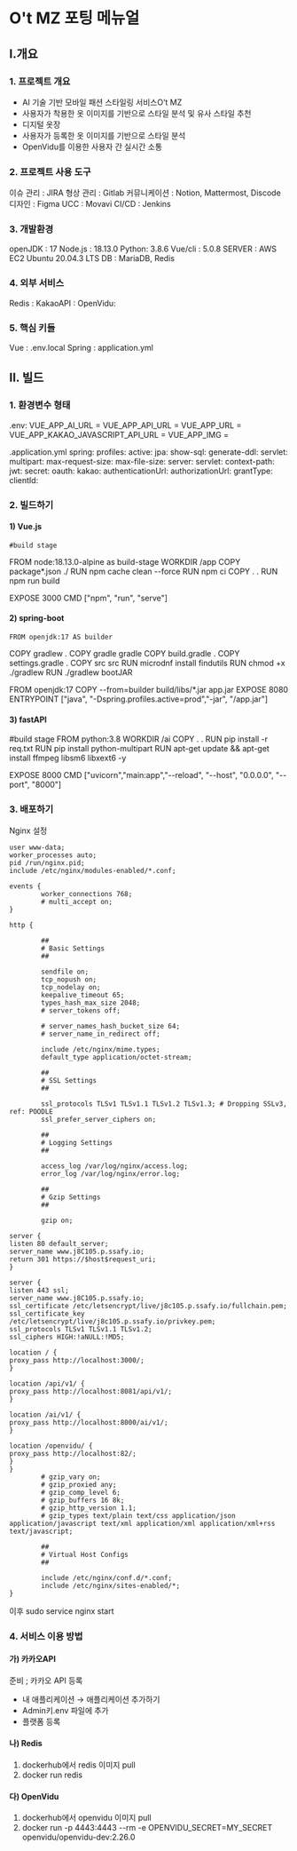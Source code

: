 # O't MZ 포팅 메뉴얼

## I.개요

### 1. 프로젝트 개요
-	 AI 기술 기반 모바일 패션 스타일링 서비스O’t MZ
-	사용자가 착용한 옷 이미지를 기반으로 스타일 분석 및 유사 스타일 추천
-	디지털 옷장
-	사용자가 등록한 옷 이미지를 기반으로 스타일 분석
-	OpenVidu를 이용한 사용자 간 실시간 소통

### 2. 프로젝트 사용 도구
이슈 관리 : JIRA
형상 관리 : Gitlab
커뮤니케이션 : Notion, Mattermost, Discode
디자인 : Figma
UCC : Movavi
CI/CD : Jenkins

### 3. 개발환경
openJDK : 17
Node.js : 18.13.0
Python: 3.8.6
Vue/cli : 5.0.8
SERVER : AWS EC2 Ubuntu 20.04.3 LTS
DB : MariaDB, Redis

### 4. 외부 서비스
Redis : 
KakaoAPI : 
OpenVidu: 

### 5. 핵심 키들
Vue : .env.local
Spring : application.yml 
 
## II. 빌드

### 1. 환경변수 형태

.env:
VUE_APP_AI_URL = 
VUE_APP_API_URL = 
VUE_APP_URL = 
VUE_APP_KAKAO_JAVASCRIPT_API_URL = 
VUE_APP_IMG = 

.application.yml
spring:
  profiles:
    active: 
  jpa:
    show-sql: 
    generate-ddl: 
  servlet:
    multipart:
      max-request-size: 
      max-file-size: 
server:
  servlet:
    context-path: 
jwt:
  secret: 
oauth:
  kakao:
    authenticationUrl: 
    authorizationUrl: 
    grantType: 
    clientId: 

### 2. 빌드하기
#### 1) Vue.js
	#build stage
FROM node:18.13.0-alpine as build-stage
WORKDIR /app
COPY package*.json ./
RUN npm cache clean --force
RUN npm ci
COPY . .
RUN npm run build

EXPOSE 3000
CMD ["npm", "run", "serve"]


#### 2) spring-boot
	FROM openjdk:17 AS builder

COPY gradlew .
COPY gradle gradle
COPY build.gradle .
COPY settings.gradle .
COPY src src
RUN microdnf install findutils
RUN chmod +x ./gradlew
RUN ./gradlew bootJAR

FROM openjdk:17
COPY --from=builder build/libs/*.jar app.jar
EXPOSE 8080
ENTRYPOINT ["java", "-Dspring.profiles.active=prod","-jar", "/app.jar"]

#### 3) fastAPI
#build stage
FROM python:3.8
WORKDIR /ai
COPY . .
RUN pip install -r req.txt
RUN pip install python-multipart
RUN apt-get update && apt-get install ffmpeg libsm6 libxext6  -y

EXPOSE 8000
CMD ["uvicorn","main:app","--reload", "--host", "0.0.0.0", "--port", "8000"]

### 3. 배포하기
Nginx 설정
```
user www-data;
worker_processes auto;
pid /run/nginx.pid;
include /etc/nginx/modules-enabled/*.conf;

events {
        worker_connections 768;
        # multi_accept on;
}

http {

        ##
        # Basic Settings
        ##

        sendfile on;
        tcp_nopush on;
        tcp_nodelay on;
        keepalive_timeout 65;
        types_hash_max_size 2048;
        # server_tokens off;

        # server_names_hash_bucket_size 64;
        # server_name_in_redirect off;

        include /etc/nginx/mime.types;
        default_type application/octet-stream;

        ##
        # SSL Settings
        ##

        ssl_protocols TLSv1 TLSv1.1 TLSv1.2 TLSv1.3; # Dropping SSLv3, ref: POODLE
        ssl_prefer_server_ciphers on;

        ##
        # Logging Settings
        ##

        access_log /var/log/nginx/access.log;
        error_log /var/log/nginx/error.log;

        ##
        # Gzip Settings
        ##

        gzip on;

server {
listen 80 default_server;
server_name www.j8C105.p.ssafy.io;
return 301 https://$host$request_uri;
}

server {
listen 443 ssl;
server_name www.j8C105.p.ssafy.io;
ssl_certificate /etc/letsencrypt/live/j8c105.p.ssafy.io/fullchain.pem;
ssl_certificate_key /etc/letsencrypt/live/j8c105.p.ssafy.io/privkey.pem;
ssl_protocols TLSv1 TLSv1.1 TLSv1.2;
ssl_ciphers HIGH:!aNULL:!MD5;

location / {
proxy_pass http://localhost:3000/;
}

location /api/v1/ {
proxy_pass http://localhost:8081/api/v1/;
}

location /ai/v1/ {
proxy_pass http://localhost:8000/ai/v1/;
}

location /openvidu/ {
proxy_pass http://localhost:82/;
}
}
        # gzip_vary on;
        # gzip_proxied any;
        # gzip_comp_level 6;
        # gzip_buffers 16 8k;
        # gzip_http_version 1.1;
        # gzip_types text/plain text/css application/json application/javascript text/xml application/xml application/xml+rss text/javascript;

        ##
        # Virtual Host Configs
        ##

        include /etc/nginx/conf.d/*.conf;
        include /etc/nginx/sites-enabled/*;
}
```
이후 sudo service nginx start

### 4. 서비스 이용 방법
#### 가) 카카오API
준비 ; 카카오 API 등록
- 내 애플리케이션 → 애플리케이션 추가하기
- Admin키.env 파일에 추가
- 플랫폼 등록

#### 나) Redis
1. dockerhub에서 redis 이미지 pull
2. docker run redis

#### 다) OpenVidu
1. dockerhub에서 openvidu 이미지 pull
2. docker run -p 4443:4443 --rm -e OPENVIDU_SECRET=MY_SECRET openvidu/openvidu-dev:2.26.0

